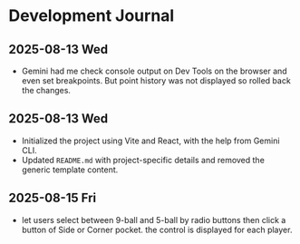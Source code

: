 # Development Journal

## 2025-08-13 Wed
- Gemini had me check console output on Dev Tools on the browser and even set breakpoints. But point history was not displayed so rolled back the changes.

## 2025-08-13 Wed
- Initialized the project using Vite and React, with the help from Gemini CLI.
- Updated `README.md` with project-specific details and removed the generic template content.

## 2025-08-15 Fri
- let users select between 9-ball and 5-ball by radio buttons then click a button of Side or Corner pocket. the control is displayed for each player.